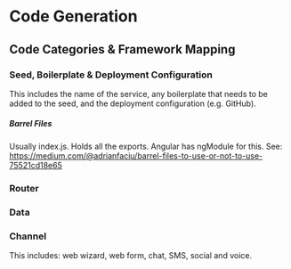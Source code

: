 # Code Generation

## Code Categories & Framework Mapping

### Seed, Boilerplate & Deployment Configuration
This includes the name of the service, any boilerplate that needs to be added to the seed, and the deployment configuration (e.g. GitHub).

##### Barrel Files
Usually index.js.  Holds all the exports.  Angular has ngModule for this.  See: https://medium.com/@adrianfaciu/barrel-files-to-use-or-not-to-use-75521cd18e65


### Router

### Data

### Channel
This includes: web wizard, web form, chat, SMS, social and voice.